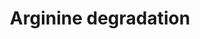---
annotations:
- id: PW:0001261
  parent: classic metabolic pathway
  type: Pathway Ontology
  value: arginine degradation pathway
authors:
- J.Heckman
- MaintBot
- Mkutmon
- Egonw
- Christine Chichester
description: ''
last-edited: 2016-09-23
organisms:
- Saccharomyces cerevisiae
redirect_from:
- /index.php/Pathway:WP54
- /instance/WP54
- /instance/WP54_r89653
revision: r89653
schema-jsonld:
- '@context': https://schema.org/
  '@id': https://wikipathways.github.io/pathways/WP54.html
  '@type': Dataset
  creator:
    '@type': Organization
    name: WikiPathways
  description: ''
  keywords:
  - CAR1
  - CAR2
  - FAD
  - FADH2
  - L-arginine
  - L-glutamate
  - L-ornithine
  - L-proline
  - NADH
  - NADPH
  - PRO3
  - PUT1
  - urea
  license: CC0
  name: Arginine degradation
seo: CreativeWork
title: Arginine degradation
wpid: WP54
---